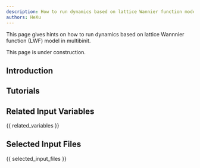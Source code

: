 ```yaml
---
description: How to run dynamics based on lattice Wannier function model in Multibinit
authors: HeXu
---
```


This page gives hints on how to run dynamics based on lattice Wannnier function (LWF) model in multibinit.

This page is under construction.

## Introduction

## Tutorials

  
## Related Input Variables

{{ related_variables }}

## Selected Input Files

{{ selected_input_files }}

